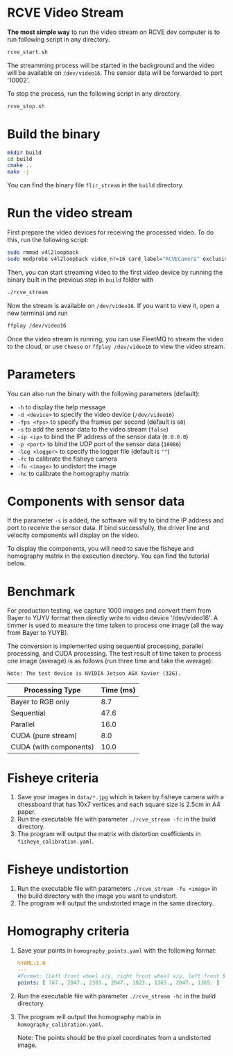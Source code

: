 # RCVE Video Stream

**The most simple way** to run the video stream on RCVE dev computer is to run following script in any directory. 

```bash
rcve_start.sh
```

The streamming process will be started in the background and the video will be available on `/dev/video16`. The sensor data will be forwarded to port '10002'. 

To stop the process, run the following script in any directory.

```bash
rcve_stop.sh
```

# Build the binary
```bash
mkdir build
cd build
cmake ..
make -j
```

You can find the binary file `flir_stream` in the `build` directory.

# Run the video stream

First prepare the video devices for receiving the processed video. To do this, run the following script:
```bash
sudo rmmod v4l2loopback
sudo modprobe v4l2loopback video_nr=16 card_label="RCVECamera" exclusive_caps=1
```

Then, you can start streaming video to the first video device by running the binary built in the previous step in `build` folder with
```bash
./rcve_stream
```

Now the stream is available on `/dev/video16`. If you want to view it, open a new terminal and run
```bash
ffplay /dev/video16
```

Once the video stream is running, you can use FleetMQ to stream the video to the cloud, or use `Cheese` or `ffplay /dev/video16` to view the video stream.

# Parameters

You can also run the binary with the following parameters (default):
- `-h` to display the help message
- `-d <device>` to specify the video device (`/dev/video16`)
- `-fps <fps>` to specify the frames per second (default is `60`)
- `-s` to add the sensor data to the video stream (`false`)
- `-ip <ip>` to bind the IP address of the sensor data (`0.0.0.0`)
- `-p <port>` to bind the UDP port of the sensor data (`10086`)
- `-log <logger>` to specify the logger file (default is `""`)
- `-fc` to calibrate the fisheye camera
- `-fu <image>` to undistort the image
- `-hc` to calibrate the homography matrix

# Components with sensor data

If the parameter `-s` is added, the software will try to bind the IP address and port to receive the sensor data. If bind successfully, the driver line and velocity components will display on the video.

To display the components, you will need to save the fisheye and homography matrix in the execution directory. You can find the tutorial below.

# Benchmark

For production testing, we capture 1000 images and convert them from Bayer to YUYV format then directly write to video device '/dev/video16'. A timmer is used to measure the time taken to process one image (all the way from Bayer to YUYB).

The conversion is implemented using sequential processing, parallel processing, and CUDA processing. The test result of time taken to process one image (average) is as follows (run three time and take the average):

    Note: The test device is NVIDIA Jetson AGX Xavier (32G).

|  Processing Type       | Time (ms) |
|------------------------|-----------|
| Bayer to RGB only      | 8.7       |
| Sequential             | 47.6      |
| Parallel               | 16.0      |
| CUDA (pure stream)     | 8.0       |
| CUDA (with components) | 10.0      |

# Fisheye criteria

1. Save your images in `data/*.jpg` which is taken by fisheye camera with a chessboard that has 10x7 vertices and each square size is 2.5cm in A4 paper.
2. Run the executable file with parameter `./rcve_stream -fc` in the build directory.
3. The program will output the matrix with distortion coefficients in `fisheye_calibration.yaml`.

# Fisheye undistortion

1. Run the executable file with parameters `./rcve_stream -fu <image>` in the build directory with the image you want to undistort.
2. The program will output the undistorted image in the same directory.

# Homography criteria

1. Save your points in `homography_points.yaml` with the following format:
    ```yaml
    %YAML:1.0
    ---
    #Formet: [Left front wheel x/y, right front wheel x/y, left front 50m x/y, right front 50m x/y]
    points: [ 767., 2047., 2303., 2047., 1023., 1365., 2047., 1365. ]
    ```
2. Run the executable file with parameter `./rcve_stream -hc` in the build directory.
3. The program will output the homography matrix in `homography_calibration.yaml`.


    Note: The points should be the pixel coordinates from a undistorted image.
